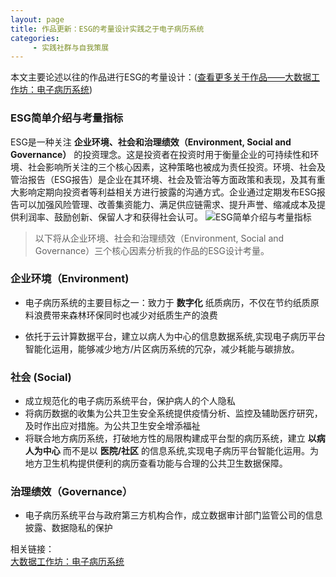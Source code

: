 ```yaml
---
layout: page
title: 作品更新：ESG的考量设计实践之于电子病历系统
categories:
     - 实践社群与自我策展
---
```


本文主要论述以往的作品进行ESG的考量设计：([查看更多关于作品——大数据工作坊：电子病历系统](https://gitee.com/he1mo/Big-data))

### ESG简单介绍与考量指标
ESG是一种关注 **企业环境、社会和治理绩效（Environment, Social and Governance）** 的投资理念。这是投资者在投资时用于衡量企业的可持续性和环境、社会影响所关注的三个核心因素，这种策略也被成为责任投资。环境、社会及管治报告（ESG报告）是企业在其环境、社会及管治等方面政策和表现，及其有重大影响定期向投资者等利益相关方进行披露的沟通方式。企业通过定期发布ESG报告可以加强风险管理、改善集资能力、满足供应链需求、提升声誉、缩减成本及提供利润率、鼓励创新、保留人才和获得社会认可。
![ESG简单介绍与考量指标](https://pic4.zhimg.com/80/v2-9c310a5ef0b54a2d323b602df6bf4046_720w.jpg?source=1940ef5c "ESG简单介绍与考量指标")

>以下将从企业环境、社会和治理绩效（Environment, Social and Governance）三个核心因素分析我的作品的ESG设计考量。

### 企业环境（Environment)
* 电子病历系统的主要目标之一：致力于 **数字化** 纸质病历，不仅在节约纸质原料浪费带来森林环保同时也减少对纸质生产的浪费

* 依托于云计算数据平台，建立以病人为中心的信息数据系统,实现电子病历平台智能化运用，能够减少地方/片区病历系统的冗杂，减少耗能与碳排放。

### 社会 (Social)
* 成立规范化的电子病历系统平台，保护病人的个人隐私
* 将病历数据的收集为公共卫生安全系统提供疫情分析、监控及辅助医疗研究，及时作出应对措施。为公共卫生安全增添福祉  
* 将联合地方病历系统，打破地方性的局限构建成平台型的病历系统，建立 **以病人为中心** 而不是以 **医院/社区** 的信息系统,实现电子病历平台智能化运用。为地方卫生机构提供便利的病历查看功能与合理的公共卫生数据保障。

### 治理绩效（Governance）
* 电子病历系统平台与政府第三方机构合作，成立数据审计部门监管公司的信息披露、数据隐私的保护  

相关链接：  
[大数据工作坊：电子病历系统](https://gitee.com/he1mo/Big-data)  
